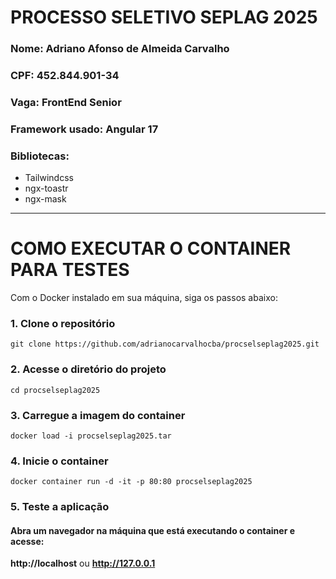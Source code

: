 # PROCESSO SELETIVO SEPLAG 2025

### Nome: **Adriano Afonso de Almeida Carvalho**

### CPF: **452.844.901-34**

### Vaga: FrontEnd Senior

### Framework usado: **Angular 17**

### Bibliotecas:

- Tailwindcss
- ngx-toastr
- ngx-mask

---

# COMO EXECUTAR O CONTAINER PARA TESTES

Com o Docker instalado em sua máquina, siga os passos abaixo:

### 1. Clone o repositório

```
git clone https://github.com/adrianocarvalhocba/procselseplag2025.git
```

### 2. Acesse o diretório do projeto

```
cd procselseplag2025
```

### 3. Carregue a imagem do container

```
docker load -i procselseplag2025.tar
```

### 4. Inicie o container

```
docker container run -d -it -p 80:80 procselseplag2025
```

### 5. Teste a aplicação

#### Abra um navegador na máquina que está executando o container e acesse:

**http://localhost**
ou
**http://127.0.0.1**
